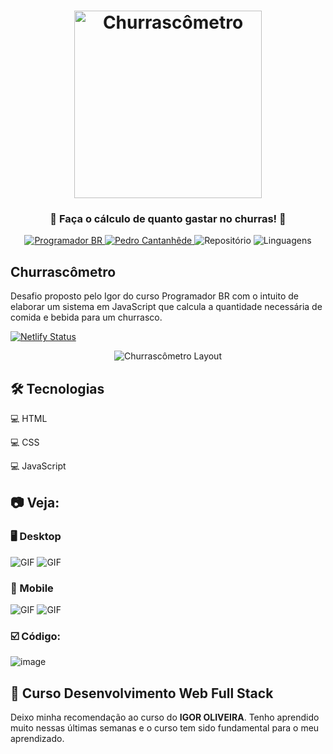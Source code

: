<h1 align="center">
    <img alt="Churrascômetro" title="Churrascômetro" src="github/logo.png" width="300px" />
</h1>

<div align="center">
    <h3> 🥩 Faça o cálculo de quanto gastar no churras! 🥩 </h3>
    <a href="https://programadorbr.com/?src=adgogbst&gclid=Cj0KCQjwp86EBhD7ARIsAFkgakg4inXFT5ov7LCBH1e27-Hbb3y9IFKxG0CWdbBJ40YkQHwpifGH5nsaAtejEALw_wcB" target="_blank">
      <img src="https://img.shields.io/static/v1?label=ProgramadorBR&message=Igor&color=f50057&style=for-the-badge" target="_blank" alt="Programador BR">
    </a>
    <a href="https://github.com/PedroCantanhede" target="_blank">
      <img src="https://img.shields.io/static/v1?label=Author&message=PedroCantanhede&color=f50057&style=for-the-badge" target="_blank" alt="Pedro Cantanhêde">
    </a>
    <img src="https://img.shields.io/github/repo-size/PedroCantanhede/Churrascometro?color=f50057&style=for-the-badge" alt="Repositório"> 
    <img src="https://img.shields.io/github/languages/count/PedroCantanhede/Churrascometro?color=f50057&style=for-the-badge" alt="Linguagens">
</div>

## Churrascômetro

Desafio proposto pelo Igor do curso Programador BR com o intuito de elaborar um sistema em JavaScript que calcula a quantidade necessária de comida e bebida para um churrasco.

[![Netlify Status](https://api.netlify.com/api/v1/badges/c0a8e42d-208a-41cd-aabe-c5f405a37e3b/deploy-status)]()

<div align="center" >
  <img alt="Churrascômetro Layout" title="Churrascômetro" src="github/layout.png"/>
</div>

## 🛠️ Tecnologias

💻 HTML

💻 CSS

💻 JavaScript


## :camera: Veja:

### 🖥️ Desktop

![GIF](github/desktop.gif)
![GIF](github/desktop2.gif)

### 📱 Mobile

![GIF](github/mobile.gif)
![GIF](github/mobile2.gif)


### ☑️ Código:

![image](github/codigo.JPG)

## 🌟 Curso Desenvolvimento Web Full Stack

Deixo minha recomendação ao curso do **IGOR OLIVEIRA**. Tenho aprendido muito nessas últimas semanas e o curso tem sido fundamental para o meu aprendizado.

